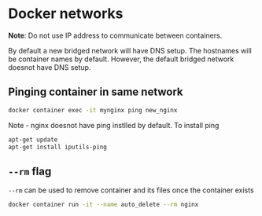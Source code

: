 # Docker networks

**Note**: Do not use IP address to communicate between containers.

By default a new bridged network will have DNS setup. The hostnames will be container names by default. However, the default bridged network doesnot have DNS setup.  

## Pinging container in same network

```bash
docker container exec -it mynginx ping new_nginx
```
Note - nginx doesnot have ping instlled by default. To install ping
```bash
apt-get update
apt-get install iputils-ping
```

## `--rm` flag

`--rm` can be used to remove container and its files once the container exists

```bash
docker container run -it --name auto_delete --rm nginx
```
